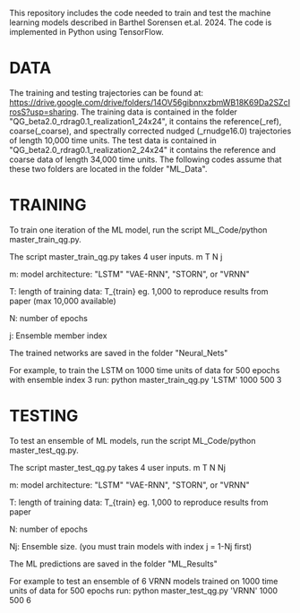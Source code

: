 This repository includes the code needed to train and test the machine learning models described in Barthel Sorensen et.al. 2024. The code is implemented in Python using TensorFlow. 


DATA
==================================================================================
The training and testing trajectories can be found at: https://drive.google.com/drive/folders/14OV56gibnnxzbmWB18K69Da2SZcIrosS?usp=sharing. The training data is contained in the folder "QG_beta2.0_rdrag0.1_realization1_24x24", it contains the reference(_ref), coarse(_coarse), and spectrally corrected nudged (_rnudge16.0) trajectories of length 10,000 time units. The test data is contained in "QG_beta2.0_rdrag0.1_realization2_24x24" it contains the reference and coarse data of length 34,000 time units. The following codes assume that these two folders are located in the folder "ML_Data".


TRAINING
==================================================================================
To train one iteration of the ML model, run the script ML_Code/python master_train_qg.py.

The script master_train_qg.py takes 4 user inputs. m T N j

m: model architecture: "LSTM" "VAE-RNN", "STORN", or "VRNN" 

T: length of training data: T_{train} eg. 1,000 to reproduce results from paper (max 10,000 available)

N: number of epochs

j: Ensemble member index

The trained networks are saved in the folder "Neural_Nets"

For example, to train the LSTM on 1000 time units of data for 500 epochs with ensemble index 3 run: python master_train_qg.py 'LSTM' 1000 500 3


TESTING
==================================================================================
To test an ensemble of ML models, run the script ML_Code/python master_test_qg.py.

The script master_test_qg.py takes 4 user inputs. m T N Nj

m: model architecture: "LSTM" "VAE-RNN", "STORN", or "VRNN"

T: length of training data: T_{train} eg. 1,000 to reproduce results from paper

N: number of epochs

Nj: Ensemble size. (you must train models with index j = 1-Nj first)

The ML predictions are saved in the folder "ML_Results"

For example to test an ensemble of 6 VRNN models trained on 1000 time units of data for 500 epochs run: python master_test_qg.py 'VRNN' 1000 500 6
